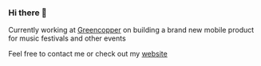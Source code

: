### Hi there 👋
Currently working at [Greencopper](https://www.greencopper.com/) on building a brand new mobile product for music festivals and other events 

Feel free to contact me or check out my [website](https://antoinegagnon.fr)
